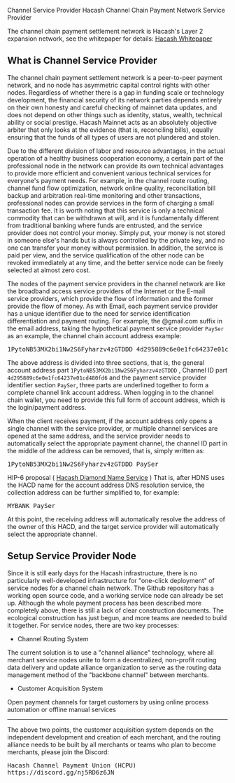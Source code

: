 Channel Service Provider
Hacash Channel Chain Payment Network Service Provider



The channel chain payment settlement network is Hacash's Layer 2 expansion network, see the whitepaper for details: 
 [Hacash Whitepaper](/whitepaper.pdf)

## What is Channel Service Provider

The channel chain payment settlement network is a peer-to-peer payment network, and no node has asymmetric capital control rights with other nodes.  Regardless of whether there is a gap in funding scale or technology development, the financial security of its network parties depends entirely on their own honesty and careful checking of mainnet data updates, and does not depend on other things such as identity, status, wealth, technical ability or social prestige.  Hacash Mainnet acts as an absolutely objective arbiter that only looks at the evidence (that is, reconciling bills), equally ensuring that the funds of all types of users are not plundered and stolen.

Due to the different division of labor and resource advantages, in the actual operation of a healthy business cooperation economy, a certain part of the professional node in the network can provide its own technical advantages to provide more efficient and convenient various technical services for everyone's payment needs. For example, in the channel route routing, channel fund flow optimization, network online quality, reconciliation bill backup and arbitration real-time monitoring and other transactions, professional nodes can provide services in the form of charging a small transaction fee. It is worth noting that this service is only a technical commodity that can be withdrawn at will, and it is fundamentally different from traditional banking where funds are entrusted, and the service provider does not control your money. Simply put, your money is not stored in someone else's hands but is always controlled by the private key, and no one can transfer your money without permission. In addition, the service is paid per view, and the service qualification of the other node can be revoked immediately at any time, and the better service node can be freely selected at almost zero cost.

The nodes of the payment service providers in the channel network are like the broadband access service providers of the Internet or the E-mail service providers, which provide the flow of information and the former provide the flow of money. As with Email, each payment service provider has a unique identifier due to the need for service identification differentiation and payment routing. For example, the @gmail.com suffix in the email address, taking the hypothetical payment service provider `PaySer` as an example, the channel chain account address example:


<pre class="log">
1PytoNB53MX2bi1Nw2S6Fyharzv4zGTDDD_4d295889c6e0e1fc64237e01cd480fd6_PaySer
</pre>

The above address is divided into three sections, that is, the general account address part `1PytoNB53MX2bi1Nw2S6Fyharzv4zGTDDD` , Channel ID part `4d295889c6e0e1fc64237e01cd480fd6` and the payment service provider identifier section `PaySer`, three parts are underlined together to form a complete channel link account address. When logging in to the channel chain wallet, you need to provide this full form of account address, which is the login/payment address.

When the client receives payment, if the account address only opens a single channel with the service provider, or multiple channel services are opened at the same address, and the service provider needs to automatically select the appropriate payment channel, the channel ID part in the middle of the address can be removed, that is, simply written as:
<pre class="log">
1PytoNB53MX2bi1Nw2S6Fyharzv4zGTDDD_PaySer
</pre>

HIP-6 proposal ( [Hacash Diamond Name Service](https://hacashtalk.com/t/hip-6-hacash-diamond-name-service/138) ) That is, after HDNS uses the HACD name for the account address DNS resolution service, the collection address can be further simplified to, for example:

<pre class="log">
MYBANK_PaySer
</pre>

At this point, the receiving address will automatically resolve the address of the owner of this HACD, and the target service provider will automatically select the appropriate channel.

## Setup Service Provider Node

Since it is still early days for the Hacash infrastructure, there is no particularly well-developed infrastructure for "one-click deployment" of service nodes for a channel chain network. The Github repository has a working open source code, and a working service node can already be set up. Although the whole payment process has been described more completely above, there is still a lack of clear construction documents.
The ecological construction has just begun, and more teams are needed to build it together. For service nodes, there are two key processes:

- Channel Routing System

The current solution is to use a "channel alliance" technology, where all merchant service nodes unite to form a decentralized, non-profit routing data delivery and update alliance organization to serve as the routing data management method of the "backbone channel" between merchants.

- Customer Acquisition System

Open payment channels for target customers by using online process automation or offline manual services

---

The above two points, the customer acquisition system depends on the independent development and creation of each merchant, and the routing alliance needs to be built by all merchants or teams who plan to become merchants, please join the Discord:

<pre class="links big">
Hacash Channel Payment Union (HCPU)
https://discord.gg/nj5RD6z6JN
</pre>



